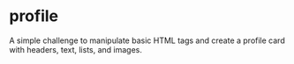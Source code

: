 # profile

A simple challenge to manipulate basic HTML tags and create a profile card with headers, text, lists, and images.
